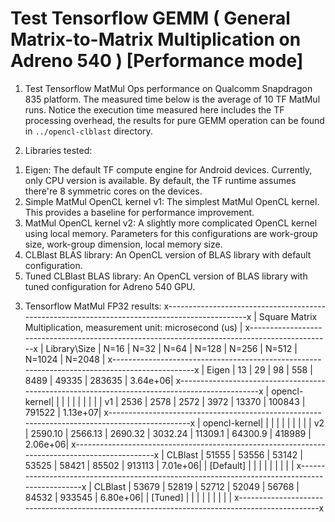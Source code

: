 Test Tensorflow GEMM ( General Matrix-to-Matrix Multiplication on Adreno 540 ) [Performance mode]
===============================================================================================
1. Test Tensorflow MatMul Ops performance on Qualcomm Snapdragon 835 platform. The measured time
below is the average of 10 TF MatMul runs. Notice the execution time measured here includes
the TF processing overhead, the results for pure GEMM operation can be found in `../opencl-clblast`
directory.   

2. Libraries tested:
  1) Eigen:
    The default TF compute engine for Android devices. Currently, only CPU version is
    available. By default, the TF runtime assumes there're 8 symmetric cores on the devices.
  2) Simple MatMul OpenCL kernel v1:
    The simplest MatMul OpenCL kernel. This provides a baseline for performance improvement.
  3) MatMul OpenCL kernel v2:
    A slightly more complicated OpenCL kernel using local memory. Parameters for this
    configurations are work-group size, work-group dimension, local memory size.
  4) CLBlast BLAS library:
    An OpenCL version of BLAS library with default configuration.
  5) Tuned CLBlast BLAS library:
    An OpenCL version of BLAS library with tuned configuration for Adreno 540 GPU.  

3. Tensorflow MatMul FP32 results:
x----------------------------------------------------------------------------------------------x
| Square Matrix Multiplication, measurement unit: microsecond (us)                             |
x----------------------------------------------------------------------------------------------x
| Library\Size |  N=16   |  N=32   |  N=64   |  N=128  |  N=256  |  N=512  |  N=1024 |  N=2048 |
x----------------------------------------------------------------------------------------------x
| Eigen        | 13      | 29      | 98      | 558     | 8489    | 49335   | 283635  | 3.64e+06|
x----------------------------------------------------------------------------------------------x
| opencl-kernel|         |         |         |         |         |         |         |         |
| v1           | 2536    |   2578  |   2572  |   3972  |  13370  |  100843 | 791522  | 1.13e+07|
x----------------------------------------------------------------------------------------------x
| opencl-kernel|         |         |         |         |         |         |         |         |
| v2           | 2590.10 | 2566.13 | 2690.32 | 3032.24 | 11309.1 | 64300.9 | 418989  | 2.06e+06|
x----------------------------------------------------------------------------------------------x
| CLBlast      | 51555   | 53556   | 53142   | 53525   | 58421   | 85502   | 913113  | 7.01e+06|
| [Default]    |         |         |         |         |         |         |         |         |
x----------------------------------------------------------------------------------------------x
| CLBlast      | 53679   | 52819   | 52712   | 52049   | 56768   | 84532   | 933545  | 6.80e+06|
| [Tuned]      |         |         |         |         |         |         |         |         |
x----------------------------------------------------------------------------------------------x
